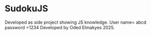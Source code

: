 # SudokuJS

Developed as side project showing JS knowledge.
User name= abcd
password =1234 
Developed by Oded Elmakyes 2025. 
